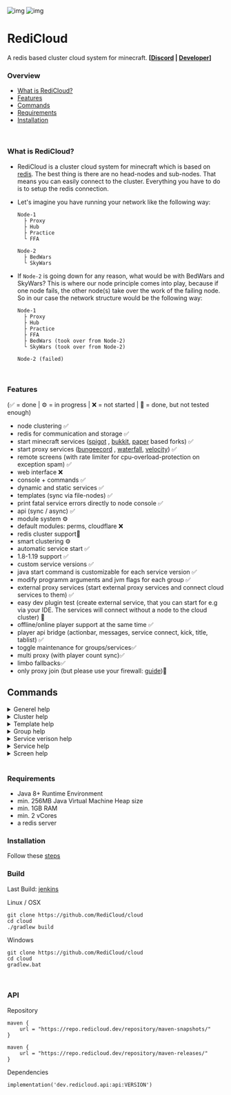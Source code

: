 ![img](https://img.shields.io/nexus/r/dev.redicloud.api/api?label=release&server=https%3A%2F%2Frepo.redicloud.dev)
![img](https://img.shields.io/nexus/s/dev.redicloud.api/api?label=snapshot&server=https%3A%2F%2Frepo.redicloud.dev)

# RediCloud

A redis based cluster cloud system for
minecraft. **[[Discord](https://discord.gg/g2HV52VV4G) | [Developer](https://github.com/Suqatri)]**
<br>

### Overview

- [What is RediCloud?](#what-is-redicloud)
- [Features](#features)
- [Commands](#commands)
- [Requirements](#requirements)
- [Installation](#installation)
<br>

### What is RediCloud?

- RediCloud is a cluster cloud system for minecraft which is based on [redis](https://redis.io). The best thing is there
  are no head-nodes and sub-nodes. That means you can easily connect to the cluster. Everything you have to do is to
  setup the redis connection.
- Let's imagine you have running your network like the following way:

      Node-1
        ├ Proxy
        ├ Hub
        ├ Practice
        └ FFA
        
      Node-2
        ├ BedWars
        └ SkyWars

- If `Node-2` is going down for any reason, what would be with BedWars and SkyWars? This is where our node principle
  comes into play, because if one node fails, the other node(s) take over the work of the failing node. So in our case
  the network structure would be the following way:

      Node-1
        ├ Proxy
        ├ Hub
        ├ Practice
        ├ FFA
        ├ BedWars (took over from Node-2)
        └ SkyWars (took over from Node-2)
        
      Node-2 (failed)    

<br>

### Features

(✅ = done | ⚙️ = in progress | ❌ = not started | 🚧 = done, but not tested enough)

- node clustering ✅
- redis for communication and storage ✅
- start minecraft services ([spigot](https://getbukkit.org/download/spigot)
  , [bukkit](https://getbukkit.org/download/craftbukkit), [paper](https://papermc.io) based forks) ✅
- start proxy services ([bungeecord](https://www.spigotmc.org/wiki/bungeecord/)
  , [waterfall](https://github.com/PaperMC/Waterfall), [velocity](https://github.com/PaperMC/Velocity)) ✅
- remote screens (with rate limiter for cpu-overload-protection on exception spam) ✅
- web interface ❌
- console + commands ✅
- dynamic and static services ✅
- templates (sync via file-nodes) ✅
- print fatal service errors directly to node console ✅
- api (sync / async) ✅
- module system ⚙️
- default modules: perms, cloudflare ❌
- redis cluster support🚧
- smart clustering ⚙️
- automatic service start ✅
- 1.8-1.19 support ✅
- custom service versions ✅
- java start command is customizable for each service version ✅
- modify programm arguments and jvm flags for each group ✅
- external proxy services (start external proxy services and connect cloud services to them) ✅
- easy dev plugin test (create external service, that you can start for e.g via your IDE. The services will connect without a node to the cloud cluster) 🚧
- offline/online player support at the same time ✅
- player api bridge (actionbar, messages, service connect, kick, title, tablist) ✅
- toggle maintenance for groups/services✅
- multi proxy (with player count sync)✅
- limbo fallbacks✅
- only proxy join (but please use your firewall: [guide](https://www.spigotmc.org/wiki/firewall-guide/))🚧
  <br>

## Commands


<details>
  <summary>Generel help</summary>
  <picture>
    <source srcset="https://content.redicloud.dev/github-img/generel_help.png" media="(min-width: 600px)">
    <img src="https://content.redicloud.dev/github-img/generel_help.png">
  </picture>
</details>


<details>
  <summary>Cluster help</summary>
  <picture>
    <source srcset="https://content.redicloud.dev/github-img/cluster_help.png" media="(min-width: 600px)">
    <img src="https://content.redicloud.dev/github-img/cluster_help.png">
  </picture>
</details>

<details>
  <summary>Template help</summary>
  <picture>
    <source srcset="https://content.redicloud.dev/github-img/template_help.png" media="(min-width: 600px)">
    <img src="https://content.redicloud.dev/github-img/template_help.png">
  </picture>
</details>

<details>
  <summary>Group help</summary>
  <picture>
    <source srcset="https://content.redicloud.dev/github-img/group_help.png" media="(min-width: 600px)">
    <img src="https://content.redicloud.dev/github-img/group_help.png">
  </picture>
</details>

<details>
  <summary>Service verison help</summary>
  <picture>
    <source srcset="https://content.redicloud.dev/github-img/service_version_help.png" media="(min-width: 600px)">
    <img src="https://content.redicloud.dev/github-img/service_version_help.png">
  </picture>
</details>

<details>
  <summary>Service help</summary>
  <picture>
    <source srcset="https://content.redicloud.dev/github-img/service_help.png" media="(min-width: 600px)">
    <img src="https://content.redicloud.dev/github-img/service_help.png">
  </picture>
</details>


<details>
  <summary>Screen help</summary>
  <picture>
    <source srcset="https://content.redicloud.dev/github-img/screen_help.png" media="(min-width: 600px)">
    <img src="https://content.redicloud.dev/github-img/screen_help.png">
  </picture>
</details>

<br>

### Requirements

- Java 8+ Runtime Environment
- min. 256MB Java Virtual Machine Heap size
- min. 1GB RAM
- min. 2 vCores
- a redis server
  <br>

### Installation

Follow these [steps](https://github.com/RediCloud/cloud/wiki/installation)
<br>

### Build

Last Build: [jenkins](http://ci.redicloud.dev/job/redi-cloud/)

Linux / OSX
```
git clone https://github.com/RediCloud/cloud
cd cloud
./gradlew build
```

Windows
```
git clone https://github.com/RediCloud/cloud
cd cloud
gradlew.bat
```
<br>

### API

Repository
```
maven {
    url = "https://repo.redicloud.dev/repository/maven-snapshots/"
}

maven {
    url = "https://repo.redicloud.dev/repository/maven-releases/"
}
```

Dependencies
```
implementation('dev.redicloud.api:api:VERSION')
```
